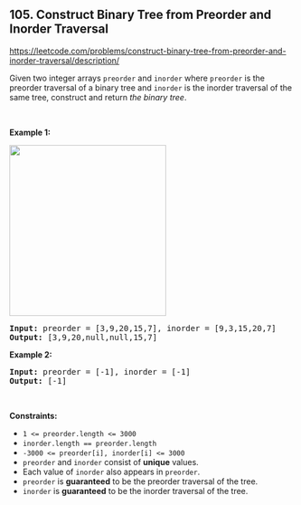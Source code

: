 ## 105. Construct Binary Tree from Preorder and Inorder Traversal

<https://leetcode.com/problems/construct-binary-tree-from-preorder-and-inorder-traversal/description/>

<div class="elfjS" data-track-load="description_content"><p>Given two integer arrays <code>preorder</code> and <code>inorder</code> where <code>preorder</code> is the preorder traversal of a binary tree and <code>inorder</code> is the inorder traversal of the same tree, construct and return <em>the binary tree</em>.</p>

<p>&nbsp;</p>
<p><strong class="example">Example 1:</strong></p>
<img alt="" src="https://assets.leetcode.com/uploads/2021/02/19/tree.jpg" style="width: 277px; height: 302px;">
<pre><strong>Input:</strong> preorder = [3,9,20,15,7], inorder = [9,3,15,20,7]
<strong>Output:</strong> [3,9,20,null,null,15,7]
</pre>

<p><strong class="example">Example 2:</strong></p>

<pre><strong>Input:</strong> preorder = [-1], inorder = [-1]
<strong>Output:</strong> [-1]
</pre>

<p>&nbsp;</p>
<p><strong>Constraints:</strong></p>

<ul>
 <li><code>1 &lt;= preorder.length &lt;= 3000</code></li>
 <li><code>inorder.length == preorder.length</code></li>
 <li><code>-3000 &lt;= preorder[i], inorder[i] &lt;= 3000</code></li>
 <li><code>preorder</code> and <code>inorder</code> consist of <strong>unique</strong> values.</li>
 <li>Each value of <code>inorder</code> also appears in <code>preorder</code>.</li>
 <li><code>preorder</code> is <strong>guaranteed</strong> to be the preorder traversal of the tree.</li>
 <li><code>inorder</code> is <strong>guaranteed</strong> to be the inorder traversal of the tree.</li>
</ul>
</div>
